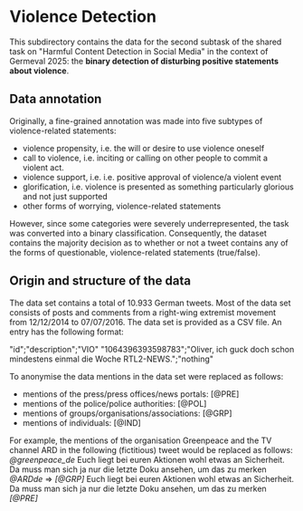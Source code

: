 # Violence Detection

This subdirectory contains the data for the second subtask of the shared task on "Harmful Content Detection in Social Media" in the context of Germeval 2025: the **binary detection of disturbing positive statements about violence**. 

## Data annotation

Originally, a fine-grained annotation was made into five subtypes of violence-related statements: 
- violence propensity, i.e. the will or desire to use violence oneself
- call to violence, i.e. inciting or calling on other people to commit a violent act. 
- violence support, i.e. i.e. positive approval of violence/a violent event 
- glorification, i.e. violence is presented as something particularly glorious and not just supported 
- other forms of worrying, violence-related statements 

However, since some categories were severely underrepresented, the task was converted into a binary classification. Consequently, the dataset contains the majority decision as to whether or not a tweet contains any of the forms of questionable, violence-related statements (true/false).  

## Origin and structure of the data 

The data set contains a total of 10.933 German tweets. Most of the data set consists of posts and comments from a right-wing extremist movement from 12/12/2014 to 07/07/2016. The data set is provided as a CSV file. An entry has the following format: 

"id";"description";"VIO"
"1064396393598783";"Oliver, ich guck doch schon mindestens einmal die Woche RTL2-NEWS.";"nothing"

To anonymise the data mentions in the data set were replaced as follows:
- mentions of the press/press offices/news portals: [@PRE]
- mentions of the police/police authorities: [@POL]
- mentions of groups/organisations/associations: [@GRP]
- mentions of individuals: [@IND]

For example, the mentions of the organisation Greenpeace and the TV channel ARD in the following (fictitious) tweet would be replaced as follows:
*@greenpeace_de* Euch liegt bei euren Aktionen wohl etwas an Sicherheit. Da muss man sich ja nur die letzte Doku ansehen, um das zu merken *@ARDde* => *[@GRP]* Euch liegt bei euren Aktionen wohl etwas an Sicherheit. Da muss man sich ja nur die letzte Doku ansehen, um das zu merken *[@PRE]*
